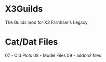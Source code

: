 # X3Guilds
The Guilds mod for X3 Farnham's Legacy

# Cat/Dat Files
07 - Old Plots
08 - Model Files
09 - addon2 files